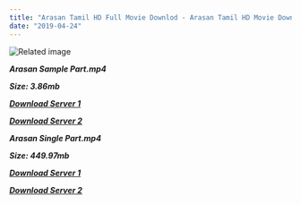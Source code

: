 ```yaml
---
title: "Arasan Tamil HD Full Movie Downlod - Arasan Tamil HD Movie Download"
date: "2019-04-24"
---
```


![Related image](http://www.behindwoods.com/hindi-tamil-galleries/arasan/rajinikanth-02.jpg)

**_Arasan Sample Part.mp4_**

**_Size: 3.86mb_**

**_[Download Server 1](http://b5.wetransfer.vip/files/{2c088f659142c0283fde3b45bf50b63be20aae7f704a2f0bf67686df6392cb2e}20Actor{2c088f659142c0283fde3b45bf50b63be20aae7f704a2f0bf67686df6392cb2e}20Hits{2c088f659142c0283fde3b45bf50b63be20aae7f704a2f0bf67686df6392cb2e}20Collection/Rajinikanth{2c088f659142c0283fde3b45bf50b63be20aae7f704a2f0bf67686df6392cb2e}20Movies{2c088f659142c0283fde3b45bf50b63be20aae7f704a2f0bf67686df6392cb2e}20Collection/Rajinikanth{2c088f659142c0283fde3b45bf50b63be20aae7f704a2f0bf67686df6392cb2e}20New{2c088f659142c0283fde3b45bf50b63be20aae7f704a2f0bf67686df6392cb2e}20Collection/Arasan{2c088f659142c0283fde3b45bf50b63be20aae7f704a2f0bf67686df6392cb2e}20(2009)/Arasan{2c088f659142c0283fde3b45bf50b63be20aae7f704a2f0bf67686df6392cb2e}20{2c088f659142c0283fde3b45bf50b63be20aae7f704a2f0bf67686df6392cb2e}20Sample{2c088f659142c0283fde3b45bf50b63be20aae7f704a2f0bf67686df6392cb2e}20HD.mp4)_**

**_[Download Server 2](http://b5.wetransfer.vip/files/{2c088f659142c0283fde3b45bf50b63be20aae7f704a2f0bf67686df6392cb2e}20Actor{2c088f659142c0283fde3b45bf50b63be20aae7f704a2f0bf67686df6392cb2e}20Hits{2c088f659142c0283fde3b45bf50b63be20aae7f704a2f0bf67686df6392cb2e}20Collection/Rajinikanth{2c088f659142c0283fde3b45bf50b63be20aae7f704a2f0bf67686df6392cb2e}20Movies{2c088f659142c0283fde3b45bf50b63be20aae7f704a2f0bf67686df6392cb2e}20Collection/Rajinikanth{2c088f659142c0283fde3b45bf50b63be20aae7f704a2f0bf67686df6392cb2e}20New{2c088f659142c0283fde3b45bf50b63be20aae7f704a2f0bf67686df6392cb2e}20Collection/Arasan{2c088f659142c0283fde3b45bf50b63be20aae7f704a2f0bf67686df6392cb2e}20(2009)/Arasan{2c088f659142c0283fde3b45bf50b63be20aae7f704a2f0bf67686df6392cb2e}20{2c088f659142c0283fde3b45bf50b63be20aae7f704a2f0bf67686df6392cb2e}20Sample{2c088f659142c0283fde3b45bf50b63be20aae7f704a2f0bf67686df6392cb2e}20HD.mp4)_**

**_Arasan Single Part.mp4_**

**_Size: 449.97mb_**

**_[Download Server 1](http://b5.wetransfer.vip/files/{2c088f659142c0283fde3b45bf50b63be20aae7f704a2f0bf67686df6392cb2e}20Actor{2c088f659142c0283fde3b45bf50b63be20aae7f704a2f0bf67686df6392cb2e}20Hits{2c088f659142c0283fde3b45bf50b63be20aae7f704a2f0bf67686df6392cb2e}20Collection/Rajinikanth{2c088f659142c0283fde3b45bf50b63be20aae7f704a2f0bf67686df6392cb2e}20Movies{2c088f659142c0283fde3b45bf50b63be20aae7f704a2f0bf67686df6392cb2e}20Collection/Rajinikanth{2c088f659142c0283fde3b45bf50b63be20aae7f704a2f0bf67686df6392cb2e}20New{2c088f659142c0283fde3b45bf50b63be20aae7f704a2f0bf67686df6392cb2e}20Collection/Arasan{2c088f659142c0283fde3b45bf50b63be20aae7f704a2f0bf67686df6392cb2e}20(2009)/Arasan{2c088f659142c0283fde3b45bf50b63be20aae7f704a2f0bf67686df6392cb2e}20{2c088f659142c0283fde3b45bf50b63be20aae7f704a2f0bf67686df6392cb2e}20Single{2c088f659142c0283fde3b45bf50b63be20aae7f704a2f0bf67686df6392cb2e}20Part{2c088f659142c0283fde3b45bf50b63be20aae7f704a2f0bf67686df6392cb2e}20HD.mp4)_**

**_[Download Server 2](http://b5.wetransfer.vip/files/{2c088f659142c0283fde3b45bf50b63be20aae7f704a2f0bf67686df6392cb2e}20Actor{2c088f659142c0283fde3b45bf50b63be20aae7f704a2f0bf67686df6392cb2e}20Hits{2c088f659142c0283fde3b45bf50b63be20aae7f704a2f0bf67686df6392cb2e}20Collection/Rajinikanth{2c088f659142c0283fde3b45bf50b63be20aae7f704a2f0bf67686df6392cb2e}20Movies{2c088f659142c0283fde3b45bf50b63be20aae7f704a2f0bf67686df6392cb2e}20Collection/Rajinikanth{2c088f659142c0283fde3b45bf50b63be20aae7f704a2f0bf67686df6392cb2e}20New{2c088f659142c0283fde3b45bf50b63be20aae7f704a2f0bf67686df6392cb2e}20Collection/Arasan{2c088f659142c0283fde3b45bf50b63be20aae7f704a2f0bf67686df6392cb2e}20(2009)/Arasan{2c088f659142c0283fde3b45bf50b63be20aae7f704a2f0bf67686df6392cb2e}20{2c088f659142c0283fde3b45bf50b63be20aae7f704a2f0bf67686df6392cb2e}20Single{2c088f659142c0283fde3b45bf50b63be20aae7f704a2f0bf67686df6392cb2e}20Part{2c088f659142c0283fde3b45bf50b63be20aae7f704a2f0bf67686df6392cb2e}20HD.mp4)_**
